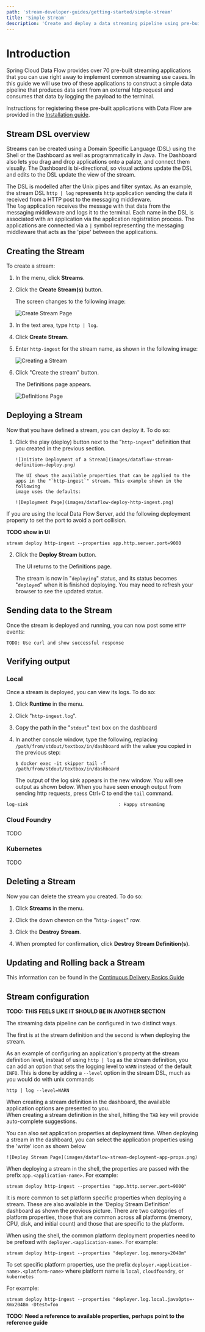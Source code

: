 ```yaml
---
path: 'stream-developer-guides/getting-started/simple-stream'
title: 'Simple Stream'
description: 'Create and deploy a data streaming pipeline using pre-built applications on your Local Machine'
---
```


# Introduction

Spring Cloud Data Flow provides over 70 pre-built streaming applications that you can use right away to implement common streaming use cases.
In this guide we will use two of these applications to construct a simple data pipeline that produces data sent from an external http request and consumes that data by logging the payload to the terminal.

Instructions for registering these pre-built applications with Data Flow are provided in the [Installation guide](%currentPath%/installation/).

## Stream DSL overview

Streams can be created using a Domain Specific Language (DSL) using the Shell or the Dashboard as well as programmatically in Java.
The Dashboard also lets you drag and drop applications onto a palate, and connect them visually.
The Dashboard is bi-directional, so visual actions update the DSL and edits to the DSL update the view of the stream.

The DSL is modelled after the Unix pipes and filter syntax.
As an example, the stream DSL `http | log` represents `http` application sending the data it received from a HTTP post to the messaging middleware.  
The `log` application receives the message with that data from the messaging middleware and logs it to the terminal.
Each name in the DSL is associated with an application via the application registration process.
The applications are connected via a `|` symbol representing the messaging middleware that acts as the 'pipe' between the applications.

## Creating the Stream

To create a stream:

1.  In the menu, click **Streams**.

2.  Click the **Create Stream(s)** button.

    The screen changes to the following image:

    ![Create Stream Page](images/dataflow-stream-create-start.png)

3.  In the text area, type `http | log`.

4.  Click **Create Stream**.

5.  Enter `http-ingest` for the stream name, as shown in the following
    image:

    ![Creating a Stream](images/dataflow-stream-create.png)

6.  Click "Create the stream" button.

    The Definitions page appears.

    ![Definitions Page](images/dataflow-stream-definitions-page.png)

## Deploying a Stream

Now that you have defined a stream, you can deploy it. To do so:

1.  Click the play (deploy) button next to the "`http-ingest`" definition
    that you created in the previous section.

        ![Initiate Deployment of a Stream](images/dataflow-stream-definition-deploy.png)

        The UI shows the available properties that can be applied to the
        apps in the "`http-ingest`" stream. This example shown in the following
        image uses the defaults:

        ![Deployment Page](images/dataflow-deploy-http-ingest.png)

If you are using the local Data Flow Server, add the following deployment property to set the port to avoid a port collision.

**TODO show in UI**

```
stream deploy http-ingest --properties app.http.server.port=9000
```

2.  Click the **Deploy Stream** button.

    The UI returns to the Definitions page.

    The stream is now in "`deploying`" status, and its status becomes
    "`deployed`" when it is finished deploying. You may need to refresh
    your browser to see the updated status.

## Sending data to the Stream

Once the stream is deployed and running, you can now post some `HTTP` events:

```
TODO: Use curl and show successful response
```

## Verifying output

### Local

Once a stream is deployed, you can view its logs. To do so:

1.  Click **Runtime** in the menu.

2.  Click "`http-ingest.log`".

3.  Copy the path in the "`stdout`" text box on the dashboard

4.  In another console window, type the following, replacing
    `/path/from/stdout/textbox/in/dashboard` with the value you copied
    in the previous step:

        $ docker exec -it skipper tail -f /path/from/stdout/textbox/in/dashboard

    The output of the log sink appears in the new window. You will see output as shown below.
    When you have seen enough output from sending http requests, press Ctrl+C to end the `tail` command.

```
log-sink                                 : Happy streaming
```

### Cloud Foundry

TODO

### Kubernetes

TODO

## Deleting a Stream

Now you can delete the stream you created. To do so:

1.  Click **Streams** in the menu.

2.  Click the down chevron on the "`http-ingest`" row.

3.  Click the **Destroy Stream**.

4.  When prompted for confirmation, click **Destroy
    Stream Definition(s)**.

## Updating and Rolling back a Stream

This information can be found in the [Continuous Delivery Basics Guide](%currentpath%/stream-developer-guides/continuous-delivery/cd-basics)

## Stream configuration

**TODO: THIS FEELS LIKE IT SHOULD BE IN ANOTHER SECTION**

The streaming data pipeline can be configured in two distinct ways.

The first is at the stream definition and the second is when deploying the stream.

As an example of configuring an application's property at the stream definition level, instead of using `http | log` as the stream definition, you can add an option that sets the logging level to `WARN` instead of the default `INFO`.
This is done by adding a `--level` option in the stream DSL, much as you would do with unix commands

```
http | log --level=WARN
```

When creating a stream definition in the dashboard, the available application options are presented to you.  
When creating a stream definition in the shell, hitting the `TAB` key will provide auto-complete suggestions.

You can also set application properties at deployment time.
When deploying a stream in the dashboard, you can select the application properties using the 'write' icon as shown below

    ![Deploy Stream Page](images/dataflow-stream-deployment-app-props.png)

When deploying a stream in the shell, the properties are passed with the prefix `app.<application-name>`.
For example:

```
stream deploy http-ingest --properties "app.http.server.port=9000"
```

It is more common to set platform specific properties when deploying a stream.
These are also available in the 'Deploy Stream Definition' dashboard as shown the previous picture.
There are two categories of platform properties, those that are common across all platforms (memory, CPU, disk, and initial count) and those that are specific to the platform.

When using the shell, the common platform deployment properties need to be prefixed with `deployer.<application-name>`.
For example:

```
stream deploy http-ingest --properties "deployer.log.memory=2048m"
```

To set specific platform properties, use the prefix `deployer.<application-name>.<platform-name>` where platform name is `local`, `cloudfoundry`, or `kubernetes`

For example:

```
stream deploy http-ingest --properties "deployer.log.local.javaOpts=-Xmx2048m -Dtest=foo
```

**TODO: Need a reference to available properties, perhaps point to the reference guide**

